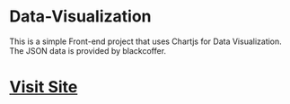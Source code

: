# Data-Visualization
This is a simple Front-end project that uses Chartjs for Data Visualization.
The JSON data is provided by blackcoffer.
# **[Visit Site](https://amazing-allen-63affa.netlify.app)**
